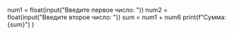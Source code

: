 num1 = float(input("Введите первое число: "))
num2 = float(input("Введите второе число: "))
sum = num1 + num6
print(f"Сумма: {sum}")
)

